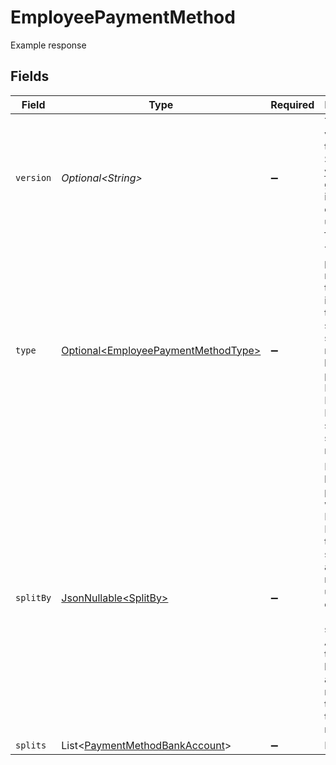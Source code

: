 # EmployeePaymentMethod

Example response


## Fields

| Field                                                                                                                                                                                                          | Type                                                                                                                                                                                                           | Required                                                                                                                                                                                                       | Description                                                                                                                                                                                                    |
| -------------------------------------------------------------------------------------------------------------------------------------------------------------------------------------------------------------- | -------------------------------------------------------------------------------------------------------------------------------------------------------------------------------------------------------------- | -------------------------------------------------------------------------------------------------------------------------------------------------------------------------------------------------------------- | -------------------------------------------------------------------------------------------------------------------------------------------------------------------------------------------------------------- |
| `version`                                                                                                                                                                                                      | *Optional\<String>*                                                                                                                                                                                            | :heavy_minus_sign:                                                                                                                                                                                             | The current version of the object. See the [versioning guide](https://docs.gusto.com/embedded-payroll/docs/idempotency) for information on how to use this field.                                              |
| `type`                                                                                                                                                                                                         | [Optional\<EmployeePaymentMethodType>](../../models/components/EmployeePaymentMethodType.md)                                                                                                                   | :heavy_minus_sign:                                                                                                                                                                                             | The payment method type. If type is Check, then split_by and splits do not need to be populated. If type is Direct Deposit, split_by and splits are required.                                                  |
| `splitBy`                                                                                                                                                                                                      | [JsonNullable\<SplitBy>](../../models/components/SplitBy.md)                                                                                                                                                   | :heavy_minus_sign:                                                                                                                                                                                             | Describes how the payment will be split. If split_by is Percentage, then the split amounts must add up to exactly 100. If split_by is Amount, then the last split amount must be nil to capture the remainder. |
| `splits`                                                                                                                                                                                                       | List\<[PaymentMethodBankAccount](../../models/components/PaymentMethodBankAccount.md)>                                                                                                                         | :heavy_minus_sign:                                                                                                                                                                                             | N/A                                                                                                                                                                                                            |